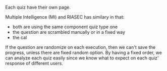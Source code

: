 Each quiz have their own page.

Multiple Intelligence (MI) and RIASEC has similary in that:

- both are using the same component quiz type one
- the question are scrambled manually or in a fixed way
- the cal



If the question are randomize on each execution, then we can't save the progress, unless there are fixed random option. By having a fixed order, we can analyze each quiz easily since we know what to expect on each quiz' response of different users. 